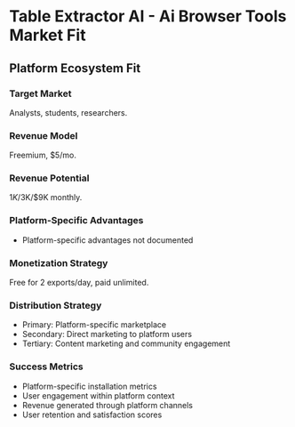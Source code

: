 # Table Extractor AI - Ai Browser Tools Market Fit

## Platform Ecosystem Fit

### Target Market
Analysts, students, researchers.

### Revenue Model
Freemium, $5/mo.

### Revenue Potential
$1K/$3K/$9K monthly.

### Platform-Specific Advantages
- Platform-specific advantages not documented

### Monetization Strategy
Free for 2 exports/day, paid unlimited.

### Distribution Strategy
- Primary: Platform-specific marketplace
- Secondary: Direct marketing to platform users
- Tertiary: Content marketing and community engagement

### Success Metrics
- Platform-specific installation metrics
- User engagement within platform context
- Revenue generated through platform channels
- User retention and satisfaction scores
